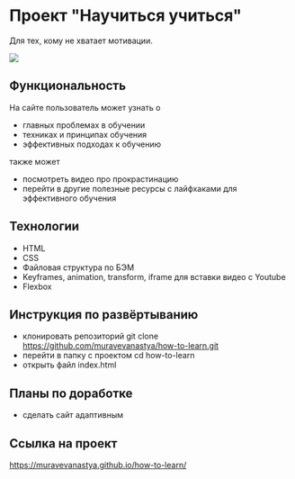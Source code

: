 # Проект "Научиться учиться"
Для тех, кому не хватает мотивации.

<div align-self = "center">
  <img src="https://media.giphy.com/media/xTiTnvi6UtRmRmhP44/giphy.gif"/>
</div>

## Функциональность
На сайте пользователь может узнать о
* главных проблемах в обучении
* техниках и принципах обучения
* эффективных подходах к обучению

также может

* посмотреть видео про прокрастинацию
* перейти в другие полезные ресурсы с лайфхаками для эффективного обучения

## Технологии
* HTML
* CSS
* Файловая структура по БЭМ
* Keyframes, animation, transform, iframe для вставки видео с Youtube
* Flexbox

## Инструкция по развёртыванию
* клонировать репозиторий git clone https://github.com/muravevanastya/how-to-learn.git
* перейти в папку с проектом cd how-to-learn
* открыть файл index.html

## Планы по доработке
* сделать сайт адаптивным

## Ссылка на проект
https://muravevanastya.github.io/how-to-learn/

